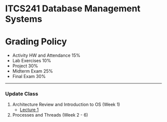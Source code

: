 # ITCS241 Database Management Systems

# Grading Policy
* Activity HW and Attendance  15%
* Lab Exercises 10%
* Project 30%
* Midterm Exam 25%
* Final Exam 30%
----
### Update Class 
 1. Architecture Review and Introduction to OS (Week 1)
    * [Lecture 1](https://github.com/SunatP/ITCS343_OS/tree/master/Week1)
 2. Processes and Threads (Week 2 - 6)